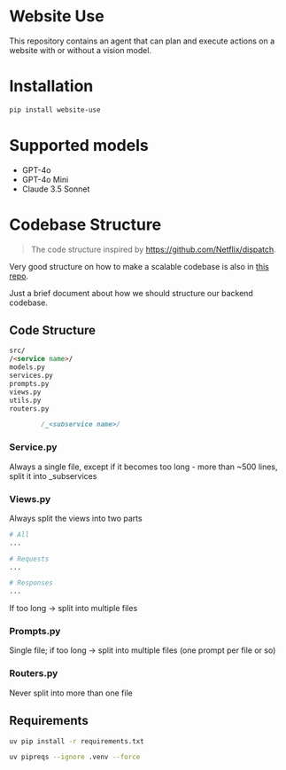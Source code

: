 # Website Use

This repository contains an agent that can plan and execute actions on a website with or without a vision model.

# Installation

```bash
pip install website-use
```

# Supported models

- GPT-4o
- GPT-4o Mini
- Claude 3.5 Sonnet

<!-- We plan to add more models in the future (LLama 3). -->

# Codebase Structure

> The code structure inspired by https://github.com/Netflix/dispatch.

Very good structure on how to make a scalable codebase is also in [this repo](https://github.com/zhanymkanov/fastapi-best-practices).

Just a brief document about how we should structure our backend codebase.

## Code Structure

```markdown
src/
/<service name>/
models.py
services.py
prompts.py
views.py
utils.py
routers.py

    	/_<subservice name>/
```

### Service.py

Always a single file, except if it becomes too long - more than ~500 lines, split it into \_subservices

### Views.py

Always split the views into two parts

```python
# All
...

# Requests
...

# Responses
...
```

If too long → split into multiple files

### Prompts.py

Single file; if too long → split into multiple files (one prompt per file or so)

### Routers.py

Never split into more than one file

## Requirements

```bash
uv pip install -r requirements.txt
```

```bash
uv pipreqs --ignore .venv --force
```
